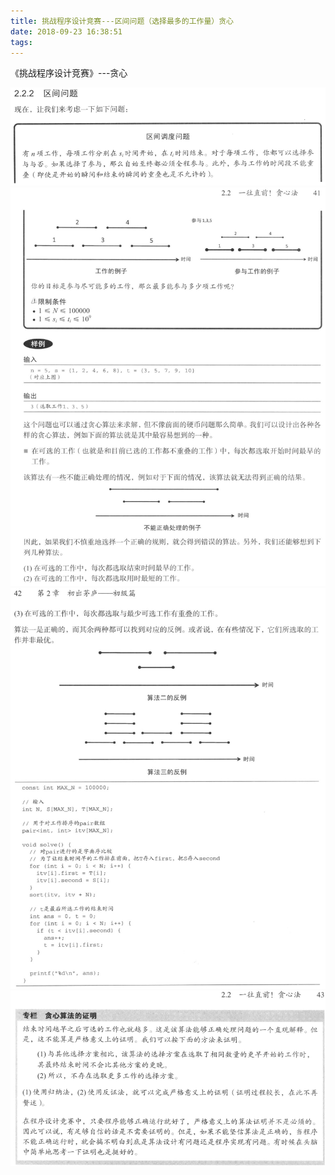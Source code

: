 ```yaml
---
title: 挑战程序设计竞赛---区间问题（选择最多的工作量）贪心
date: 2018-09-23 16:38:51
tags:
---
```


《挑战程序设计竞赛》---贪心

<!-- more -->

<img src="https://raw.githubusercontent.com/GreenHatHG/blog_image/master/%E6%8C%91%E6%88%98%E7%A8%8B%E5%BA%8F%E8%AE%BE%E8%AE%A1-%E5%8C%BA%E9%97%B4%E9%97%AE%E9%A2%98.png">

<img src="https://raw.githubusercontent.com/GreenHatHG/blog_image/master/%E6%8C%91%E6%88%98%E7%A8%8B%E5%BA%8F%E8%AE%BE%E8%AE%A1-%E5%8C%BA%E9%97%B4%E9%97%AE%E9%A2%982.jpg">

<img src="https://raw.githubusercontent.com/GreenHatHG/blog_image/master/%E6%8C%91%E6%88%98%E7%A8%8B%E5%BA%8F%E8%AE%BE%E8%AE%A1-%E5%8C%BA%E9%97%B4%E9%97%AE%E9%A2%983.jpg">

<img src="https://raw.githubusercontent.com/GreenHatHG/blog_image/master/%E6%8C%91%E6%88%98%E7%A8%8B%E5%BA%8F%E8%AE%BE%E8%AE%A1-%E5%8C%BA%E9%97%B4%E9%97%AE%E9%A2%984png.png">

